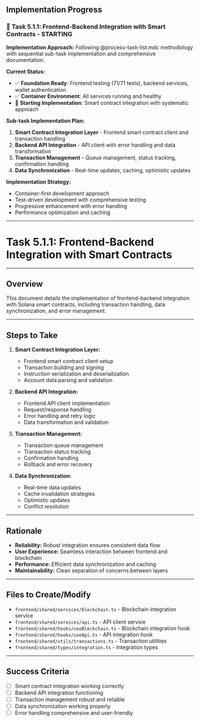 ## Implementation Progress

### 🔄 **Task 5.1.1: Frontend-Backend Integration with Smart Contracts - STARTING**

**Implementation Approach:** Following @process-task-list.mdc methodology with sequential sub-task implementation and comprehensive documentation.

**Current Status:**
- ✅ **Foundation Ready**: Frontend testing (71/71 tests), backend services, wallet authentication
- ✅ **Container Environment**: All services running and healthy
- 🚀 **Starting Implementation**: Smart contract integration with systematic approach

**Sub-task Implementation Plan:**
1. **Smart Contract Integration Layer** - Frontend smart contract client and transaction handling
2. **Backend API Integration** - API client with error handling and data transformation  
3. **Transaction Management** - Queue management, status tracking, confirmation handling
4. **Data Synchronization** - Real-time updates, caching, optimistic updates

**Implementation Strategy:**
- Container-first development approach
- Test-driven development with comprehensive testing
- Progressive enhancement with error handling
- Performance optimization and caching

---

# Task 5.1.1: Frontend-Backend Integration with Smart Contracts

---

## Overview
This document details the implementation of frontend-backend integration with Solana smart contracts, including transaction handling, data synchronization, and error management.

---

## Steps to Take
1. **Smart Contract Integration Layer:**
   - Frontend smart contract client setup
   - Transaction building and signing
   - Instruction serialization and deserialization
   - Account data parsing and validation

2. **Backend API Integration:**
   - Frontend API client implementation
   - Request/response handling
   - Error handling and retry logic
   - Data transformation and validation

3. **Transaction Management:**
   - Transaction queue management
   - Transaction status tracking
   - Confirmation handling
   - Rollback and error recovery

4. **Data Synchronization:**
   - Real-time data updates
   - Cache invalidation strategies
   - Optimistic updates
   - Conflict resolution

---

## Rationale
- **Reliability:** Robust integration ensures consistent data flow
- **User Experience:** Seamless interaction between frontend and blockchain
- **Performance:** Efficient data synchronization and caching
- **Maintainability:** Clean separation of concerns between layers

---

## Files to Create/Modify
- `frontend/shared/services/blockchain.ts` - Blockchain integration service
- `frontend/shared/services/api.ts` - API client service
- `frontend/shared/hooks/useBlockchain.ts` - Blockchain integration hook
- `frontend/shared/hooks/useApi.ts` - API integration hook
- `frontend/shared/utils/transactions.ts` - Transaction utilities
- `frontend/shared/types/integration.ts` - Integration types

---

## Success Criteria
- [ ] Smart contract integration working correctly
- [ ] Backend API integration functioning
- [ ] Transaction management robust and reliable
- [ ] Data synchronization working properly
- [ ] Error handling comprehensive and user-friendly